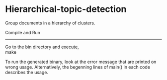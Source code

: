 Hierarchical-topic-detection
============================

Group documents in a hierarchy of clusters.

Compile and Run  
_______________________________  
Go to the bin directory and execute,  
make  

To run the generated binary, look at the error message that are printed on wrong
usage. Alternatively, the begenning lines of main() in each code describes the
usage.
